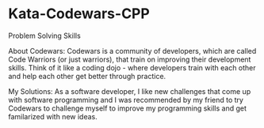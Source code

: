 # Kata-Codewars-CPP
Problem Solving Skills 

About Codewars: Codewars is a community of developers, which are called Code Warriors (or just warriors), that train on improving their development skills. Think of it like a coding dojo - where developers train with each other and help each other get better through practice.

My Solutions: As a software developer, I like new challenges that come up with software programming and I was recommended by my friend to try Codewars to challenge myself to improve my programming skills and get familarized with new ideas.
